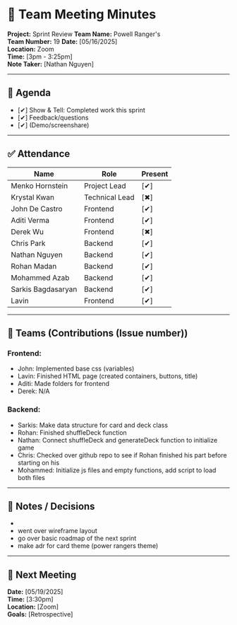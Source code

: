 # 📝 Team Meeting Minutes

**Project:** Sprint Review
**Team Name:** Powell Ranger's  
**Team Number:** 19
**Date:** [05/16/2025]  
**Location:** Zoom  
**Time:** [3pm - 3:25pm]  
**Note Taker:** [Nathan Nguyen]

---

## 📌 Agenda

- [✔] Show & Tell: Completed work this sprint
- [✔] Feedback/questions
- [✔] (Demo/screenshare)

---

## ✅ Attendance

| Name               | Role           | Present |
| ------------------ | -------------- | ------- |
| Menko Hornstein    | Project Lead   | [✔]    |
| Krystal Kwan       | Technical Lead | [✖]    |
| John De Castro     | Frontend       | [✔]    |
| Aditi Verma        | Frontend       | [✔]    |
| Derek Wu           | Frontend       | [✖]    |
| Chris Park         | Backend        | [✔]    |
| Nathan Nguyen      | Backend        | [✔]    |
| Rohan Madan        | Backend        | [✔]    |
| Mohammed Azab      | Backend        | [✔]    |
| Sarkis Bagdasaryan | Backend        | [✔]    |
| Lavin              | Frontend       | [✔]    |

---

## 👥 Teams (Contributions (Issue number))

### Frontend:

- John: Implemented base css (variables)
- Lavin: Finished HTML page (created containers, buttons, title)
- Aditi: Made folders for frontend
- Derek: N/A

### Backend:

- Sarkis: Make data structure for card and deck class
- Rohan: Finished shuffleDeck function
- Nathan: Connect shuffleDeck and generateDeck function to initialize game
- Chris: Checked over github repo to see if Rohan finished his part before starting on his
- Mohammed: Initialize js files and empty functions, add script to load both files

---

## 💬 Notes / Decisions

-
- went over wireframe layout
- go over basic roadmap of the next sprint
- make adr for card theme (power rangers theme)

---

## 📅 Next Meeting

**Date:** [05/19/2025]  
**Time:** [3:30pm]  
**Location:** [Zoom]  
**Goals:** [Retrospective]
